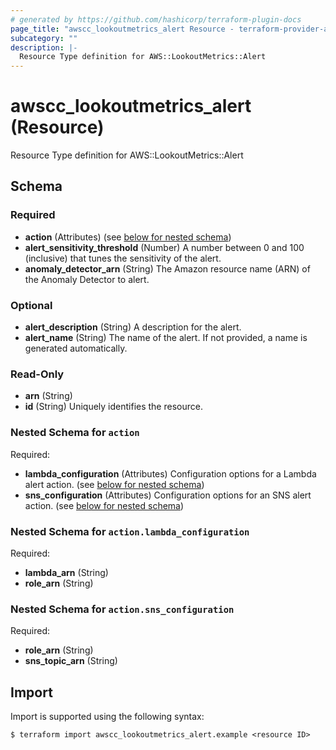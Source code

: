 ```yaml
---
# generated by https://github.com/hashicorp/terraform-plugin-docs
page_title: "awscc_lookoutmetrics_alert Resource - terraform-provider-awscc"
subcategory: ""
description: |-
  Resource Type definition for AWS::LookoutMetrics::Alert
---
```


# awscc_lookoutmetrics_alert (Resource)

Resource Type definition for AWS::LookoutMetrics::Alert



<!-- schema generated by tfplugindocs -->
## Schema

### Required

- **action** (Attributes) (see [below for nested schema](#nestedatt--action))
- **alert_sensitivity_threshold** (Number) A number between 0 and 100 (inclusive) that tunes the sensitivity of the alert.
- **anomaly_detector_arn** (String) The Amazon resource name (ARN) of the Anomaly Detector to alert.

### Optional

- **alert_description** (String) A description for the alert.
- **alert_name** (String) The name of the alert. If not provided, a name is generated automatically.

### Read-Only

- **arn** (String)
- **id** (String) Uniquely identifies the resource.

<a id="nestedatt--action"></a>
### Nested Schema for `action`

Required:

- **lambda_configuration** (Attributes) Configuration options for a Lambda alert action. (see [below for nested schema](#nestedatt--action--lambda_configuration))
- **sns_configuration** (Attributes) Configuration options for an SNS alert action. (see [below for nested schema](#nestedatt--action--sns_configuration))

<a id="nestedatt--action--lambda_configuration"></a>
### Nested Schema for `action.lambda_configuration`

Required:

- **lambda_arn** (String)
- **role_arn** (String)


<a id="nestedatt--action--sns_configuration"></a>
### Nested Schema for `action.sns_configuration`

Required:

- **role_arn** (String)
- **sns_topic_arn** (String)

## Import

Import is supported using the following syntax:

```shell
$ terraform import awscc_lookoutmetrics_alert.example <resource ID>
```
